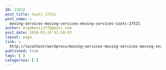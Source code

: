 ```yaml
---
ID: 11632
post_title: Coats 27521
post_name: >
  moving-services-moving-services-moving-services-coats-27521
author: mrgabonijeff@gmail.com
post_date: 2018-03-28 01:50:03
layout: page
link: >
  http://localhost/wordpress/moving-services-moving-services-moving-services-coats-27521/
published: true
tags: [ ]
categories: [ ]
---
```

